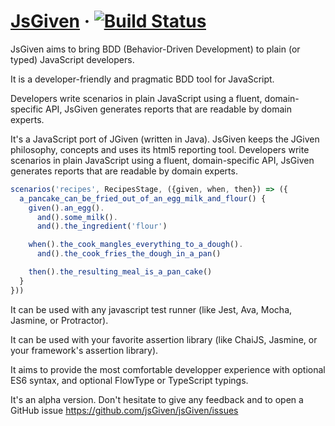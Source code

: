 # [JsGiven](https://jsgiven.org) &middot; [![Build Status](https://travis-ci.org/jsGiven/jsGiven.svg?branch=master)](https://travis-ci.org/jsGiven/jsGiven)

JsGiven aims to bring BDD (Behavior-Driven Development) to plain (or typed) JavaScript developers.

It is a developer-friendly and pragmatic BDD tool for JavaScript. 

Developers write scenarios in plain JavaScript using a fluent, domain-specific API, JsGiven generates reports that are readable by domain experts.

It's a JavaScript port of JGiven (written in Java).
JsGiven keeps the JGiven philosophy, concepts and uses its html5 reporting tool.
Developers write scenarios in plain JavaScript using a fluent, domain-specific API, JsGiven generates reports that are readable by domain experts.

```javascript
scenarios('recipes', RecipesStage, ({given, when, then}) => ({
  a_pancake_can_be_fried_out_of_an_egg_milk_and_flour() {
    given().an_egg().
      and().some_milk().
      and().the_ingredient('flour')

    when().the_cook_mangles_everything_to_a_dough().
      and().the_cook_fries_the_dough_in_a_pan()

    then().the_resulting_meal_is_a_pan_cake()
  }
}))
```
It can be used with any javascript test runner (like Jest, Ava, Mocha, Jasmine, or Protractor).

It can be used with your favorite assertion library (like ChaiJS, Jasmine, or your framework's assertion library).

It aims to provide the most comfortable developper experience with optional ES6 syntax, and optional FlowType or TypeScript typings.

It's an alpha version. Don't hesitate to give any feedback and to open a GitHub issue https://github.com/jsGiven/jsGiven/issues
